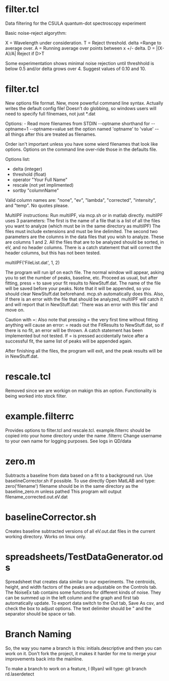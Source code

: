 filter.tcl
==========
Data filtering for the CSULA quantum-dot spectroscopy experiment

Basic noise-reject algorythm:

X = Wavelength under consideration.
T = Reject threshold.
delta =Range to average over.
A = Running average over points between x +/- delta.
D = |(X-A)/A|
Reject if D>T

Some experimentation shows minimal noise rejection until threshhold is below 0.5
and/or delta grows over 4. Suggest values of 0.10 and 10.

filter.tcl
===========
New options file format. New, more powerful command line syntax. Actually writes the default config file! Doesn't do globbing, so windows users will need to specify full filnemaes, not just \*.dat

Options:
    -
Read more filenames from STDIN
    --optname
shorthand for --optname=1
    --optname=value
set the option named 'optname' to 'value'
    --
all things after this are treated as filenames.

Order isn't important unless you have some wierd filenames that look like options. Options on the command line over-ride those in the defaults file.

Options list:
+ delta (integer)
+ threshold (float)
+ operator "Your Full Name"
+ rescale (not yet implimented)
+ sortby "columnName"

Valid column names are: "none", "ev", "lambda", "corrected", "intensity", and "temp". No quotes please.

MultiIPF instructions:
Run multiIPF, via mcp.sh or in matlab directly. 
multiIPF uses 3 parameters: The first is the name of a file that is a list of all the files 
you want to analyze (which must be in the same directory as multiIPF) The files must include 
extensions and must be line delimited.
The second two parameters are the columns in the data files that you wish to analyze. These are columns 1 and 2.
All the files that are to be analyzed should be sorted, in eV, and no header columns. There is a catch statement that will 
correct the header columns, but this has not been tested.

multiIPF('FileList.dat', 1, 2)

The program will run ipf on each file. The normal window will appear, asking you to set the number of peaks, baseline, etc.
Proceed as usual, but after fitting, press = to save your fit results to NewStuff.dat. The name of the file will be saved before your peaks.
Note that it will be appended, so you should clear NewStuff.dat beforehand. mcp.sh automatically does this.
Also, if there is an error with the file that should be analyzed, multiIPF will catch it and will report that in NewStuff.dat: 
'There was an error with this file' and move on.

Caution with =:
Also note that pressing = the very first time without fitting anything will cause an error: = reads out the FitResults to NewStuff.dat, so 
if there is no fit, an error will be thrown. A catch statement has been implemented but not tested. If = is pressed accidentally twice after 
a successful fit, the same list of peaks will be appended again.

After finishing all the files, the program will exit, and the peak results will be in NewStuff.dat.

rescale.tcl
===========
Removed since we are workign on makign this an option. Functionality is being worked into stock filter.

example.filterrc
================
Provides options to filter.tcl and rescale.tcl. example.filterrc should be copied into your home directory under the name .filterrc
Change username to your own name for logging purposes. See logs in QD/data

zero.m
===============
Subtracts a baseline from data based on a fit to a background run.
Use baselineCorrector.sh if possible. To use directly
Open MatLAB and type: zero('filename')
filename should be in the same directory as the baseline_zero.m unless pathed
This program will output filename_corrected.out.eV.dat 

baselineCorrector.sh
===============
Creates baseline subtracted versions of all eV.out.dat files in the current working directory. 
Works on linux only. 

spreadsheets/TestDataGenerator.ods
===============
Spreadsheet that creates data similar to our experiments. The centroids, height, and width factors of the peaks
are adjustable on the Controls tab. The NoiseEx tab contains some functions for different kinds of noise.
They can be summed up in the left column and the graph and first tab automatically update.
To export data switch to the Out tab, Save As csv, and check the box to adjust options. The text delimiter should be "
and the separator should be space or tab.

Branch Naming
=============
So, the way you name a branch is this: initials.descriptive and then you
can work on it. Don't fork the project, it makes it harder for me to merge your improvements back into the mainline.

To make a branch to work on a feature, I (Ryan) will type: git branch rd.laserdetect
